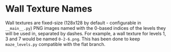 # Wall Texture Names

Wall textures are fixed-size (128x128 by default - configurable in `__main__.py`) PNG images named with the 0-based indices of the levels they will be used in, separated by dashes. For example, a wall texture for levels 1, 3 and 7 would be named `0-2-6.png`. This has been done to keep `maze_levels.py` compatible with the flat branch.
